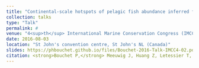 ```yaml
---
title: "Continental-scale hotspots of pelagic fish abundance inferred from commercial catch records"
collection: talks
type: "Talk"
permalink: #
venue: "4<sup>th</sup> International Marine Conservation Congress (IMCC4)"
date: 2016-08-03
location: "St John's convention centre, St John's NL (Canada)"
slides: https://phbouchet.github.io/files/Bouchet-2016-Talk-IMCC4-02.pdf
citation: <strong>Bouchet P,</strong> Meeuwig J, Huang Z, Letessier T, Nichol S, Caley J, Watson R. 2016. Continental-scale hotspots of pelagic fish abundance inferred from commercial catch records. Talk at the 4<sup>th</sup> International Marine Conservation Congress (IMCC4), St John's convention centre, St John's NL (Canada).
---
```

